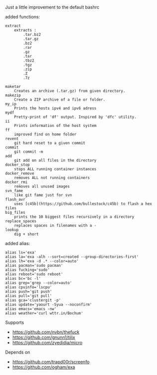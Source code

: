 Just a little improvement to the default bashrc

added functions:

	extract
		extracts :
			.tar.bz2
			.tar.gz
			.bz2
			.rar
			.gz
			.tar
			.tbz2
			.tgz
			.zip
			.Z
			.7z

	maketar
		Creates an archive (.tar.gz) from given directory.
	makezip
		Create a ZIP archive of a file or folder.
	my_ip
		Prints the hosts ipv4 and ipv6 adress
	mydf
		Pretty-print of 'df' output. Inspired by 'dfc' utility.
	ii
		Prints information of the host system
	ff
		improved find on home folder
	revent
		git hard reset to a given commit
	commit
		git commit -m
	add
		git add on all files in the directory
	docker_stop
		stops ALL running container instances
	docker_remove
		removes ALL not running containers
	docker_rmi
		removes all unused images
	svn_fame
		like git fame just for svn
	flash_avr
		uses [c45b](https://github.com/bullestock/c45b) to flash a hex files
	big_files
		prints the 10 biggest files recursively in a directory
	replace_spaces
		replaces spaces in filenames with a -
	lookup
		dig + short


added alias:

	alias ls='exa'
	alias la='exa -alh --sort=created --group-directories-first'
	alias lh='exa -d .* --color=auto'
	alias pacman='sudo pacman'
	alias fucking='sudo'
	alias reboot='sudo reboot'
	alias bc='bc -l'
	alias grep='grep --color=auto'
	alias cpuinfo='lscpu'
	alias push='git push'
	alias pull='git pull'
	alias gca='clustergit -p'
	alias update='yaourt -Syua --noconfirm'
	alias emacs='emacs -nw'
	alias weather='curl wttr.in/Bochum'

Supports
* https://github.com/nvbn/thefuck
* https://github.com/gnunn1/tilix
* https://github.com/zyedidia/micro

Depends on
* https://github.com/trapd00r/screenfo
* https://github.com/ogham/exa
